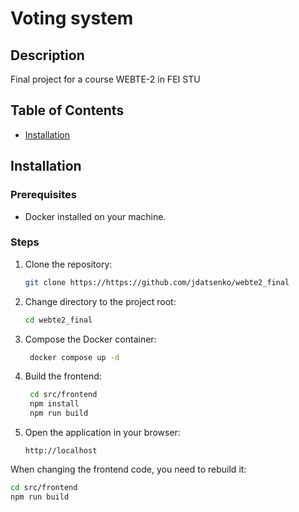 # Voting system

## Description

Final project for a course WEBTE-2 in FEI STU

## Table of Contents

- [Installation](#installation)

## Installation

### Prerequisites

- Docker installed on your machine.

### Steps

1. Clone the repository:
   ```sh
   git clone https://https://github.com/jdatsenko/webte2_final
   ```
2. Change directory to the project root:
   ```sh
   cd webte2_final
   ```
3. Compose the Docker container:
   ```sh
    docker compose up -d
   ```
4. Build the frontend:
   ```sh
    cd src/frontend
    npm install
    npm run build
   ```
5. Open the application in your browser:
   ```
   http://localhost
   ```

When changing the frontend code, you need to rebuild it:

```sh
cd src/frontend
npm run build
```
